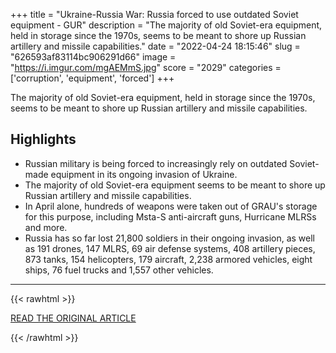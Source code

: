 +++
title = "Ukraine-Russia War: Russia forced to use outdated Soviet equipment - GUR"
description = "The majority of old Soviet-era equipment, held in storage since the 1970s, seems to be meant to shore up Russian artillery and missile capabilities."
date = "2022-04-24 18:15:46"
slug = "626593af83114bc906291d66"
image = "https://i.imgur.com/mgAEMmS.jpg"
score = "2029"
categories = ['corruption', 'equipment', 'forced']
+++

The majority of old Soviet-era equipment, held in storage since the 1970s, seems to be meant to shore up Russian artillery and missile capabilities.

## Highlights

- Russian military is being forced to increasingly rely on outdated Soviet-made equipment in its ongoing invasion of Ukraine.
- The majority of old Soviet-era equipment seems to be meant to shore up Russian artillery and missile capabilities.
- In April alone, hundreds of weapons were taken out of GRAU's storage for this purpose, including Msta-S anti-aircraft guns, Hurricane MLRSs and more.
- Russia has so far lost 21,800 soldiers in their ongoing invasion, as well as 191 drones, 147 MLRS, 69 air defense systems, 408 artillery pieces, 873 tanks, 154 helicopters, 179 aircraft, 2,238 armored vehicles, eight ships, 76 fuel trucks and 1,557 other vehicles.

---

{{< rawhtml >}}
  <p class="article-category">
    <a target="_blank" href="https://m.jpost.com/international/article-704938/amp">READ THE ORIGINAL ARTICLE</a>
  </p>
{{< /rawhtml >}}
